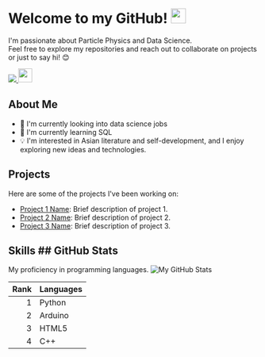 <h1>
  Welcome to my GitHub! 
  <img src="https://media.giphy.com/media/hvRJCLFzcasrR4ia7z/giphy.gif" width="30px"/>
</h1>

I'm passionate about Particle Physics and Data Science. <br>
Feel free to explore my repositories and reach out to collaborate on projects or just to say hi! 😊

<div id="badges">
  <a href="https://www.linkedin.com/in/athavanramalingam/">
    <img src="https://img.shields.io/badge/LinkedIn-blue?logo=linkedin&logoColor=white&style=for-the-badge"/>
  </a> 

  <img src="https://komarev.com/ghpvc/?username=gitavan&style=flat-square&color=blue" alt="" style="height: 28px; width: auto;" />
</div>




## About Me

- 💼 I'm currently looking into data science jobs
- 🌱 I'm currently learning SQL
- 💡 I'm interested in Asian literature and self-development, and I enjoy exploring new ideas and technologies.

## Projects

Here are some of the projects I've been working on:

- [Project 1 Name](link-to-project-1): Brief description of project 1.
- [Project 2 Name](link-to-project-2): Brief description of project 2.
- [Project 3 Name](link-to-project-3): Brief description of project 3.

## Skills                                      ## GitHub Stats

My proficiency in programming languages.       ![My GitHub Stats](https://github-readme-stats.vercel.app/api?username=gitavan&show_icons=true&theme=radical)

| Rank | Languages |
|-----:|-----------|
|   1  | Python    |
|   2  | Arduino   |
|   3  | HTML5     |
|   4  | C++       |




